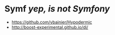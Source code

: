 # Symf _yep, is not Symfony_

* <https://github.com/ybainier/Hypodermic>
* <http://boost-experimental.github.io/di/>
